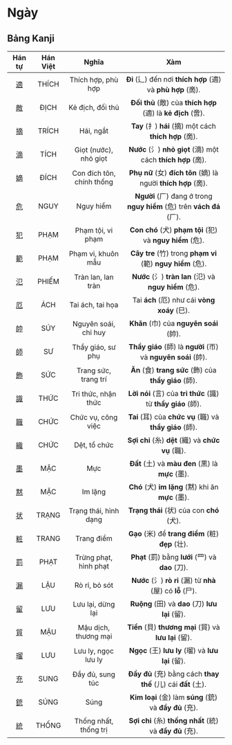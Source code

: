 # Ngày

## Bảng Kanji

| Hán tự | Hán Việt | Nghĩa | Xàm |
| :---: | :---: | :---: | :---: |
| [<span class="stroke-order">適</span>](https://mazii.net/vi-VN/search/kanji/javi/%E9%81%A9) | THÍCH | Thích hợp, phù hợp | **Đi** (辶) đến nơi **thích hợp** (適) và **phù hợp** (啇). |
| [<span class="stroke-order">敵</span>](https://mazii.net/vi-VN/search/kanji/javi/%E6%95%B5) | ĐỊCH | Kẻ địch, đối thủ | **Đối thủ** (敵) của **thích hợp** (適) là **kẻ địch** (啻). |
| [<span class="stroke-order">摘</span>](https://mazii.net/vi-VN/search/kanji/javi/%E6%91%98) | TRÍCH | Hái, ngắt | **Tay** (扌) **hái** (摘) một cách **thích hợp** (啇). |
| [<span class="stroke-order">滴</span>](https://mazii.net/vi-VN/search/kanji/javi/%E6%BB%B4) | TÍCH | Giọt (nước), nhỏ giọt | **Nước** (氵) **nhỏ giọt** (滴) một cách **thích hợp** (啇). |
| [<span class="stroke-order">嫡</span>](https://mazii.net/vi-VN/search/kanji/javi/%E5%AB%A1) | ĐÍCH | Con đích tôn, chính thống | **Phụ nữ** (女) **đích tôn** (嫡) là người **thích hợp** (啇). |
| [<span class="stroke-order">危</span>](https://mazii.net/vi-VN/search/kanji/javi/%E5%8D%B1) | NGUY | Nguy hiểm | **Người** (厂) đang ở trong **nguy hiểm** (危) trên **vách đá** (厂). |
| [<span class="stroke-order">犯</span>](https://mazii.net/vi-VN/search/kanji/javi/%E7%8A%AF) | PHẠM | Phạm tội, vi phạm | **Con chó** (犬) **phạm tội** (犯) và **nguy hiểm** (危). |
| [<span class="stroke-order">範</span>](https://mazii.net/vi-VN/search/kanji/javi/%E7%AF%84) | PHẠM | Phạm vi, khuôn mẫu | **Cây tre** (竹) trong **phạm vi** (範) **nguy hiểm** (危). |
| [<span class="stroke-order">氾</span>](https://mazii.net/vi-VN/search/kanji/javi/%E6%B0%BE) | PHIẾM | Tràn lan, lan tràn | **Nước** (氵) **tràn lan** (氾) và **nguy hiểm** (危). |
| [<span class="stroke-order">厄</span>](https://mazii.net/vi-VN/search/kanji/javi/%E5%8E%84) | ÁCH | Tai ách, tai họa | Tai **ách** (厄) như cái **vòng xoáy** (巳). |
| [<span class="stroke-order">帥</span>](https://mazii.net/vi-VN/search/kanji/javi/%E5%B8%A5) | SÚY | Nguyên soái, chỉ huy | **Khăn** (巾) của **nguyên soái** (帥). |
| [<span class="stroke-order">師</span>](https://mazii.net/vi-VN/search/kanji/javi/%E5%B8%AB) | SƯ | Thầy giáo, sư phụ | **Thầy giáo** (師) là **người** (帀) và **nguyên soái** (帥). |
| [<span class="stroke-order">飾</span>](https://mazii.net/vi-VN/search/kanji/javi/%E9%A3%BE) | SỨC | Trang sức, trang trí | **Ăn** (食) **trang sức** (飾) của **thầy giáo** (師). |
| [<span class="stroke-order">識</span>](https://mazii.net/vi-VN/search/kanji/javi/%E8%AD%98) | THỨC | Tri thức, nhận thức | **Lời nói** (言) của **tri thức** (識) từ **thầy giáo** (師). |
| [<span class="stroke-order">職</span>](https://mazii.net/vi-VN/search/kanji/javi/%E8%81%B7) | CHỨC | Chức vụ, công việc | **Tai** (耳) của **chức vụ** (職) và **thầy giáo** (師). |
| [<span class="stroke-order">織</span>](https://mazii.net/vi-VN/search/kanji/javi/%E7%B9%94) | CHỨC | Dệt, tổ chức | **Sợi chỉ** (糸) **dệt** (織) và **chức vụ** (職). |
| [<span class="stroke-order">墨</span>](https://mazii.net/vi-VN/search/kanji/javi/%E5%A2%A8) | MẶC | Mực | **Đất** (土) và **màu đen** (黒) là **mực** (墨). |
| [<span class="stroke-order">黙</span>](https://mazii.net/vi-VN/search/kanji/javi/%E9%BB%99) | MẶC | Im lặng | **Chó** (犬) **im lặng** (黙) khi ăn **mực** (墨). |
| [<span class="stroke-order">状</span>](https://mazii.net/vi-VN/search/kanji/javi/%E7%8A%B6) | TRẠNG | Trạng thái, hình dạng | **Trạng thái** (状) của con **chó** (犬). |
| [<span class="stroke-order">粧</span>](https://mazii.net/vi-VN/search/kanji/javi/%E7%B2%A7) | TRANG | Trang điểm | **Gạo** (米) để **trang điểm** (粧) **đẹp** (壮). |
| [<span class="stroke-order">罰</span>](https://mazii.net/vi-VN/search/kanji/javi/%E7%BD%B0) | PHẠT | Trừng phạt, hình phạt | **Phạt** (罰) bằng **lưới** (罒) và **dao** (刀). |
| [<span class="stroke-order">漏</span>](https://mazii.net/vi-VN/search/kanji/javi/%E6%BC%8F) | LẬU | Rò rỉ, bỏ sót | **Nước** (氵) **rò rỉ** (漏) từ **nhà** (屋) có **lỗ** (尸). |
| [<span class="stroke-order">留</span>](https://mazii.net/vi-VN/search/kanji/javi/%E7%95%99) | LƯU | Lưu lại, dừng lại | **Ruộng** (田) và **dao** (刀) **lưu lại** (留). |
| [<span class="stroke-order">貿</span>](https://mazii.net/vi-VN/search/kanji/javi/%E8%B2%BF) | MẬU | Mậu dịch, thương mại | **Tiền** (貝) **thương mại** (貿) và **lưu lại** (留). |
| [<span class="stroke-order">瑠</span>](https://mazii.net/vi-VN/search/kanji/javi/%E7%91%A0) | LƯU | Lưu ly, ngọc lưu ly | **Ngọc** (王) **lưu ly** (瑠) và **lưu lại** (留). |
| [<span class="stroke-order">充</span>](https://mazii.net/vi-VN/search/kanji/javi/%E5%85%85) | SUNG | Đầy đủ, sung túc | **Đầy đủ** (充) bằng cách **thay thế** (儿) cái **đất** (土). |
| [<span class="stroke-order">銃</span>](https://mazii.net/vi-VN/search/kanji/javi/%E9%8A%83) | SÚNG | Súng | **Kim loại** (金) làm **súng** (銃) và **đầy đủ** (充). |
| [<span class="stroke-order">統</span>](https://mazii.net/vi-VN/search/kanji/javi/%E7%B5%B1) | THỐNG | Thống nhất, thống trị | **Sợi chỉ** (糸) **thống nhất** (統) và **đầy đủ** (充). |

